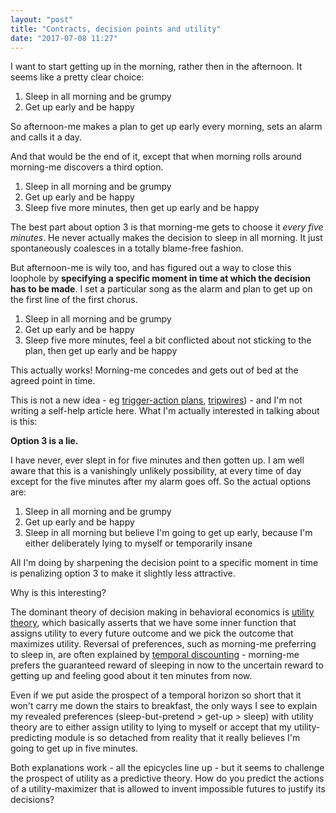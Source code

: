 ```yaml
---
layout: "post"
title: "Contracts, decision points and utility"
date: "2017-07-08 11:27"
---
```


I want to start getting up in the morning, rather then in the afternoon. It seems like a pretty clear choice:

1. Sleep in all morning and be grumpy
2. Get up early and be happy 

So afternoon-me makes a plan to get up early every morning, sets an alarm and calls it a day.

And that would be the end of it, except that when morning rolls around morning-me discovers a third option.

1. Sleep in all morning and be grumpy
2. Get up early and be happy 
3. Sleep five more minutes, then get up early and be happy

The best part about option 3 is that morning-me gets to choose it *every five minutes*. He never actually makes the decision to sleep in all morning. It just spontaneously coalesces in a totally blame-free fashion.

But afternoon-me is wily too, and has figured out a way to close this loophole by __specifying a specific moment in time at which the decision has to be made__. I set a particular song as the alarm and plan to get up on the first line of the first chorus.

1. Sleep in all morning and be grumpy
2. Get up early and be happy 
3. Sleep five more minutes, feel a bit conflicted about not sticking to the plan, then get up early and be happy

This actually works! Morning-me concedes and gets out of bed at the agreed point in time.

This is not a new idea - eg [trigger-action plans](http://lesswrong.com/lw/o7c/making_intentions_concrete_triggeraction_planning/), [tripwires](https://chrisguillebeau.com/how-to-be-decisive/)) - and I'm not writing a self-help article here. What I'm actually interested in talking about is this:

__Option 3 is a lie.__

I have never, ever slept in for five minutes and then gotten up. I am well aware that this is a vanishingly unlikely possibility, at every time of day except for the five minutes after my alarm goes off. So the actual options are:

1. Sleep in all morning and be grumpy
2. Get up early and be happy
3. Sleep in all morning but believe I'm going to get up early, because I'm either deliberately lying to myself or temporarily insane

All I'm doing by sharpening the decision point to a specific moment in time is penalizing option 3 to make it slightly less attractive.

Why is this interesting?

The dominant theory of decision making in behavioral economics is [utility theory](https://en.wikipedia.org/wiki/Utility), which basically asserts that we have some inner function that assigns utility to every future outcome and we pick the outcome that maximizes utility. Reversal of preferences, such as morning-me preferring to sleep in, are often explained by [temporal discounting](https://en.wikipedia.org/wiki/Temporal_discounting) - morning-me prefers the guaranteed reward of sleeping in now to the uncertain reward to getting up and feeling good about it ten minutes from now.

Even if we put aside the prospect of a temporal horizon so short that it won't carry me down the stairs to breakfast, the only ways I see to explain my revealed preferences (sleep-but-pretend > get-up > sleep) with utility theory are to either assign utility to lying to myself or accept that my utility-predicting module is so detached from reality that it really believes I'm going to get up in five minutes.

Both explanations work - all the epicycles line up - but it seems to challenge the prospect of utility as a predictive theory. How do you predict the actions of a utility-maximizer that is allowed to invent impossible futures to justify its decisions? 
